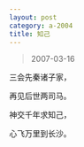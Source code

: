 ```yaml
---
layout: post
category: a-2004
title: 知己
---
```


> 2007-03-16

三会先秦诸子家，

再见后世两司马。

神交千年求知己，

心飞万里到长沙。